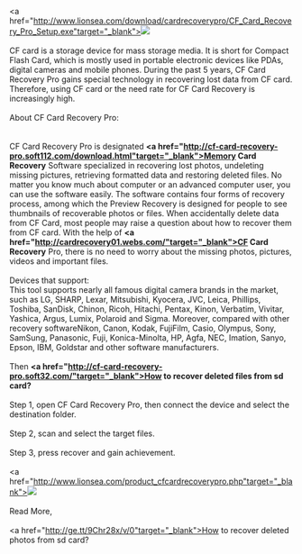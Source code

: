 
<a href="http://www.lionsea.com/download/cardrecoverypro/CF_Card_Recovery_Pro_Setup.exe"target="_blank"><img src="http://www.drivertuner.com/images/banner3load/en_banner3load.jpg" /></a><br /><br />
CF card is a storage device for mass storage media. It is short for Compact Flash Card, which is mostly used in portable electronic devices like PDAs, digital cameras and mobile phones. During the past 5 years, CF Card Recovery Pro gains special technology in recovering lost data from CF card. Therefore, using CF card or the need rate for CF Card Recovery is increasingly high.<br /><br />About CF Card Recovery Pro:<br /><br />        	
CF Card Recovery Pro is designated <strong><a href="http://cf-card-recovery-pro.soft112.com/download.html"target="_blank">Memory Card Recovery</a></strong> Software specialized in recovering lost photos, undeleting missing pictures, retrieving formatted data and restoring deleted files. No matter you know much about computer or an advanced computer user, you can use the software easily. The software contains four forms of recovery process, among which the Preview Recovery is designed for people to see thumbnails of recoverable photos or files. When accidentally delete data from CF Card, most people may raise a question about how to recover them from CF card. With the help of <strong><a href="http://cardrecovery01.webs.com/"target="_blank">CF Card Recovery</a></strong> Pro, there is no need to worry about the missing photos, pictures, videos and important files.<br /><br />
Devices that support:<br /> This tool supports nearly all famous digital camera brands in the market, such as LG, SHARP, Lexar, Mitsubishi, Kyocera, JVC, Leica, Phillips, Toshiba, SanDisk, Chinon, Ricoh, Hitachi, Pentax, Kinon, Verbatim, Vivitar, Yashica, Argus, Lumix, Polaroid and Sigma. Moreover, compared with other recovery softwareNikon, Canon, Kodak, FujiFilm, Casio, Olympus, Sony, SamSung, Panasonic, Fuji, Konica-Minolta, HP, Agfa, NEC, Imation, Sanyo, Epson, IBM, Goldstar and other software manufacturers. <br /><br />
Then <strong><a href="http://cf-card-recovery-pro.soft32.com/"target="_blank">How to recover deleted files from sd card</a>?</strong><br /><br />
Step 1, open CF Card Recovery Pro, then connect the device and select the destination folder.<br /><br />
Step 2, scan and select the target files.<br /><br />
Step 3, press recover and gain achievement.<br /><br />
<a href="http://www.lionsea.com/product_cfcardrecoverypro.php"target="_blank"><img src="http://www.lionsea.com/image/screenshots/cfcardrecoverypro/en/main2.png" /></a><br /><br />
Read More,<br /><br />
<a href="http://ge.tt/9Chr28x/v/0"target="_blank">How to recover deleted photos from sd card</a>?
